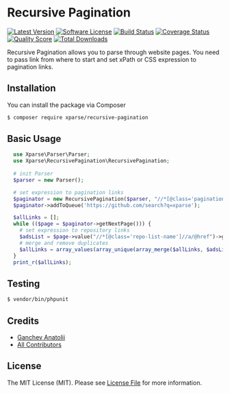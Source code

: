 # Recursive Pagination

[![Latest Version](https://img.shields.io/packagist/v/xparse/recursive-pagination.svg?style=flat-square)](https://packagist.org/packages/xparse/recursive-pagination)
[![Software License](https://img.shields.io/badge/license-MIT-brightgreen.svg?style=flat-square)](LICENSE.md)
[![Build Status](https://img.shields.io/travis/xparse/RecursivePagination/master.svg?style=flat-square)](https://travis-ci.org/xparse/RecursivePagination)
[![Coverage Status](https://img.shields.io/scrutinizer/coverage/g/xparse/RecursivePagination.svg?style=flat-square)](https://scrutinizer-ci.com/g/xparse/RecursivePagination/code-structure)
[![Quality Score](https://img.shields.io/scrutinizer/g/xparse/RecursivePagination.svg?style=flat-square)](https://scrutinizer-ci.com/g/xparse/RecursivePagination)
[![Total Downloads](https://img.shields.io/packagist/dt/xparse/recursive-pagination.svg?style=flat-square)](https://packagist.org/packages/xparse/recursive-pagination)

Recursive Pagination allows you to parse through website pages. 
You need to pass link from where to start and set xPath or CSS expression to pagination links. 

## Installation

You can install the package via Composer

``` bash
$ composer require xparse/recursive-pagination
```

## Basic Usage
``` php
  use Xparse\Parser\Parser;
  use Xparse\RecursivePagination\RecursivePagination;
  
  # init Parser
  $parser = new Parser();

  # set expression to pagination links
  $paginator = new RecursivePagination($parser, "//*[@class='pagination']//a/@href");
  $paginator->addToQueue('https://github.com/search?q=xparse');

  $allLinks = [];
  while (($page = $paginator->getNextPage())) {
    # set expression to repository links
    $adsList = $page->value("//*[@class='repo-list-name']//a/@href")->getItems();
    # merge and remove duplicates
    $allLinks = array_values(array_unique(array_merge($allLinks, $adsList)));
  }
  print_r($allLinks);
```

## Testing

``` bash
$ vendor/bin/phpunit
```

## Credits

- [Ganchev Anatolii](https://github.com/ganchclub)
- [All Contributors](https://github.com/xparse/RecursivePagination/graphs/contributors)

## License

The MIT License (MIT). Please see [License File](LICENSE.md) for more information.